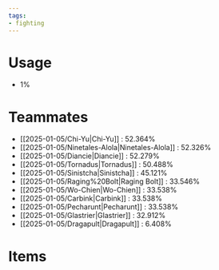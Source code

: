 ```yaml
---
tags:
- fighting
---
```

# Usage
- 1%
# Teammates
- [[2025-01-05/Chi-Yu|Chi-Yu]] : 52.364%
- [[2025-01-05/Ninetales-Alola|Ninetales-Alola]] : 52.326%
- [[2025-01-05/Diancie|Diancie]] : 52.279%
- [[2025-01-05/Tornadus|Tornadus]] : 50.488%
- [[2025-01-05/Sinistcha|Sinistcha]] : 45.121%
- [[2025-01-05/Raging%20Bolt|Raging Bolt]] : 33.546%
- [[2025-01-05/Wo-Chien|Wo-Chien]] : 33.538%
- [[2025-01-05/Carbink|Carbink]] : 33.538%
- [[2025-01-05/Pecharunt|Pecharunt]] : 33.538%
- [[2025-01-05/Glastrier|Glastrier]] : 32.912%
- [[2025-01-05/Dragapult|Dragapult]] : 6.408%
# Items